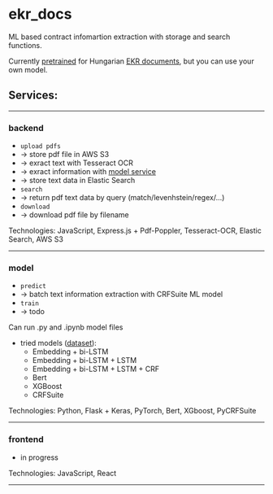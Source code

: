 # ekr_docs

ML based contract infomartion extraction with storage and search functions.

Currently [pretrained](https://github.com/Duegreg/ekr_docs/blob/main/model/model.ipynb) for Hungarian [EKR documents](https://ekr.gov.hu/ekr-szerzodestar/hu/szerzodesLista), but you can use your own model.

## Services:
___
### backend
- `upload pdfs`
-  -> store pdf file in AWS S3
-  -> exract text with Tesseract OCR 
-  -> exract information with [model service](#model)
-  -> store text data in Elastic Search
- `search`
- -> return pdf text data by query (match/levenhstein/regex/...)
- `download`
- -> download pdf file by filename

Technologies: JavaScript, Express.js + Pdf-Poppler, Tesseract-OCR, Elastic Search, AWS S3
___
### model
- `predict`
- -> batch text information extraction with CRFSuite ML model
- `train`
- -> todo

Can run .py and .ipynb model files

- tried models ([dataset](https://www.kaggle.com/miklosgergely/ekr-docs)):
  - Embedding + bi-LSTM
  - Embedding + bi-LSTM + LSTM
  - Embedding + bi-LSTM + LSTM + CRF
  - Bert
  - XGBoost
  - CRFSuite

Technologies: Python, Flask + Keras, PyTorch, Bert, XGboost, PyCRFSuite
___
### frontend
- in progress

Technologies: JavaScript, React
___
